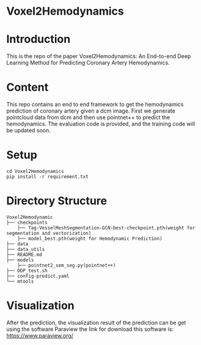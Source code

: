 # Voxel2Hemodynamics
# Introduction
This is the repo of the paper Voxel2Hemodynamics: An End-to-end Deep Learning Method for Predicting Coronary Artery Hemodynamics.
# Content 
This repo contains an end to end framework to get the hemodynamics prediction of coronary artery given a dcm image. First we
generate pointcloud data from dcm and then use pointnet++ to predict the hemodynamics. The evaluation code is provided, and the training code
will be updated soon.
# Setup
```
cd Voxel2Hemodynamics
pip install -r requirement.txt
```
# Directory Structure
```
Voxel2Hemodynamic
├── checkpoints
    ├── Tag-VesselMeshSegmentation-GCN-best-checkpoint.pth(weight for segmentation and vectorization)
    ├── model_best.pth(weight for Hemodynamic Prediction)
├── data
├── data_utils
├── README.md
├── models
    ├── pointnet2_sem_seg.py(pointnet++)
├── DDP_test.sh
├── config-predict.yaml
└── mtools
```
# Visualization 
After the prediction, the visualization result of the prediction can be get using the software Paraview
the link for download this software is: https://www.paraview.org/
